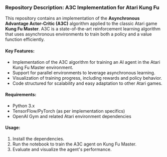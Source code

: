 ### Repository Description: A3C Implementation for Atari Kung Fu

This repository contains an implementation of the **Asynchronous Advantage Actor-Critic (A3C)** algorithm applied to the classic Atari game **Kung Fu Master**. A3C is a state-of-the-art reinforcement learning algorithm that uses asynchronous environments to train both a policy and a value function efficiently.

#### Key Features:
- Implementation of the A3C algorithm for training an AI agent in the Atari Kung Fu Master environment.
- Support for parallel environments to leverage asynchronous learning.
- Visualization of training progress, including rewards and policy behavior.
- Code structured for scalability and easy adaptation to other Atari games.

#### Requirements:
- Python 3.x
- TensorFlow/PyTorch (as per implementation specifics)
- OpenAI Gym and related Atari environment dependencies

#### Usage:
1. Install the dependencies.
2. Run the notebook to train the A3C agent on Kung Fu Master.
3. Evaluate and visualize the agent's performance.

